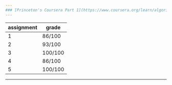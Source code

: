 ```yaml
---
### [Princeton's Coursera Part 1](https://www.coursera.org/learn/algorithms-part1)
---
```


| assignment | grade   |
| ---------- | ------- |
| 1          | 86/100  |
| 2          | 93/100  |
| 3          | 100/100 |
| 4          | 86/100  |
| 5          | 100/100 |

---
